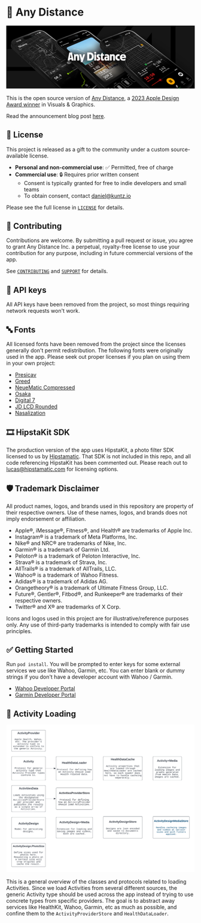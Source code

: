 # 🏃 Any Distance

![Any Distance cover image](README/ad-cover.jpg)

This is the open source version of [Any Distance](https://apps.apple.com/us/app/any-distance-running-tracker/id1545233932), a [2023 Apple Design Award winner](https://www.apple.com/newsroom/2023/06/apple-announces-winners-of-the-2023-apple-design-awards/) in Visuals & Graphics.

Read the announcement blog post [here](https://kuntz.io/blog/any-distance-oss.html).

## 📄 License

This project is released as a gift to the community under a custom source-available license.

- **Personal and non-commercial use**: ✅ Permitted, free of charge
- **Commercial use**: 🔒 Requires prior written consent
  - Consent is typically granted for free to indie developers and small teams
  - To obtain consent, contact [daniel@kuntz.io](mailto:daniel@kuntz.io)

Please see the full license in [`LICENSE`](./LICENSE.md) for details.

## 🤝 Contributing

Contributions are welcome. By submitting a pull request or issue, you agree to grant Any Distance Inc. a perpetual, royalty-free license to use your contribution for any purpose, including in future commercial versions of the app.

See [`CONTRIBUTING`](./CONTRIBUTING.md) and [`SUPPORT`](./SUPPORT.md) for details.

## 🔑 API keys

All API keys have been removed from the project, so most things requiring network requests won't work.

## 🔤 Fonts

All licensed fonts have been removed from the project since the licenses generally don't permit redistribution. The following fonts were originally used in the app. Please seek out proper licenses if you plan on using them in your own project:

- [Presicav](https://fonts.adobe.com/fonts/presicav)
- [Greed](https://displaay.net/typeface/greed-collection/)
- [NeueMatic Compressed](https://www.myfonts.com/collections/neumatic-compressed-font-arkitype?srsltid=AfmBOopqHf3_actVrJng3aprWYdQlXQlVbNUr9PSJFHbUE2iOsZu41mz)
- [Osaka](https://www.dafont.com/osaka-sans-serif.font)
- [Digital 7](https://www.dafont.com/digital-7.font)
- [JD LCD Rounded](https://www.dafont.com/jd-lcd-rounded.font)
- [Nasalization](https://www.dafont.com/nasalization.font)

## 🎞️ HipstaKit SDK

The production version of the app uses HipstaKit, a photo filter SDK licensed to us by [Hipstamatic](https://hipstamatic.com). That SDK is not included in this repo, and all code referencing HipstaKit has been commented out. Please reach out to [lucas@hipstamatic.com](mailto:lucas@hipstamatic.com) for licensing options.

## 🛡️ Trademark Disclaimer

All product names, logos, and brands used in this repository are property of their respective owners.
Use of these names, logos, and brands does not imply endorsement or affiliation.

- Apple®, iMessage®, Fitness®, and Health® are trademarks of Apple Inc.
- Instagram® is a trademark of Meta Platforms, Inc.
- Nike® and NRC® are trademarks of Nike, Inc.
- Garmin® is a trademark of Garmin Ltd.
- Peloton® is a trademark of Peloton Interactive, Inc.
- Strava® is a trademark of Strava, Inc.
- AllTrails® is a trademark of AllTrails, LLC.
- Wahoo® is a trademark of Wahoo Fitness.
- Adidas® is a trademark of Adidas AG.
- Orangetheory® is a trademark of Ultimate Fitness Group, LLC.
- Future®, Gentler®, Fitbod®, and Runkeeper® are trademarks of their respective owners.
- Twitter® and X® are trademarks of X Corp.

Icons and logos used in this project are for illustrative/reference purposes only.
Any use of third-party trademarks is intended to comply with fair use principles.

## ✅ Getting Started

Run `pod install`. You will be prompted to enter keys for some external services we use like Wahoo, Garmin, etc. You can enter blank or dummy strings if you don't have a developer account with Wahoo / Garmin.

- [Wahoo Developer Portal](https://developers.wahooligan.com/applications)
- [Garmin Developer Portal](https://developerportal.garmin.com/user/me/apps?program=829)

## 📲 Activity Loading

![Activity Models](README/Activity_Models.png)

This is a general overview of the classes and protocols related to loading Activities. Since we load Activities from several different sources, the generic Activity type should be used across the app instead of trying to use concrete types from specific providers. The goal is to abstract away services like HealthKit, Wahoo, Garmin, etc as much as possible, and confine them to the `ActivityProviderStore` and `HealthDataLoader`.
